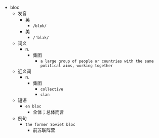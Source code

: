 - bloc
  - 发音
    - 英
      - `/blɒk/`
    - 美
      - `/'blɔk/`
  - 词义
    - n.
      - 集团
        - `a large group of people or countries with the same political aims, working together`
  - 近义词
    - n.
      - 集团
        - `collective`
        - `clan`
  - 短语
    - `en bloc`
      - 全体；总体而言 
  - 例句
    - `the former Soviet bloc`
      - 前苏联阵营

